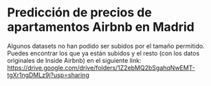 # Predicción de precios de apartamentos Airbnb en Madrid
Algunos datasets no han podido ser subidos por el tamaño permitido.
Puedes encontrar los que ya están subidos y el resto (con los datos originales de Inside Airbnb) en el siguiente link:
https://drive.google.com/drive/folders/1Z2ebMQ2bSgahqNwEMT-tgXr1ngDMLz9j?usp=sharing

